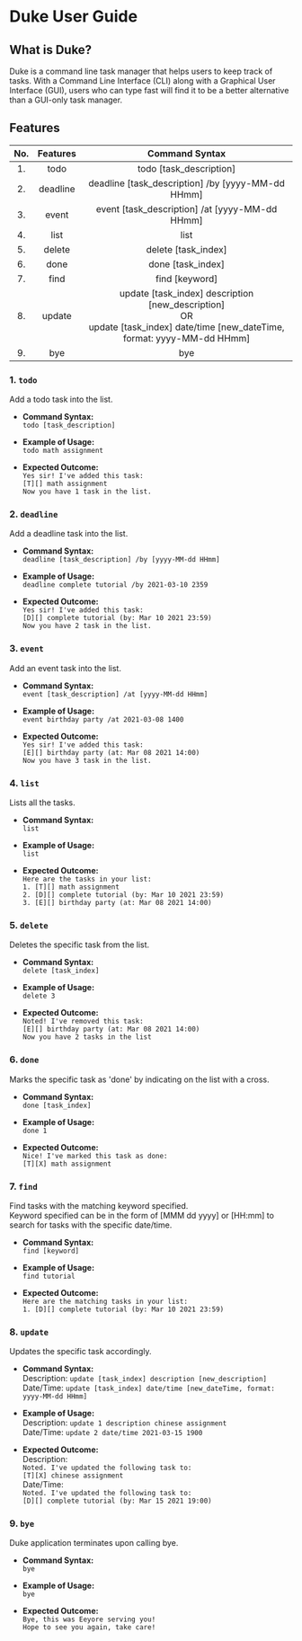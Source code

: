 # Duke User Guide
## What is Duke? 
Duke is a command line task manager that helps users to keep track of tasks.
With a Command Line Interface (CLI) along with a Graphical User Interface (GUI), 
users who can type fast will find it to be a better alternative than a GUI-only 
task manager.

## Features
No. | Features | Command Syntax  
 :---:  |  :---: | :---:
1. | todo | todo [task_description]
2. | deadline | deadline [task_description] /by [yyyy-MM-dd HHmm]
3. | event | event [task_description] /at [yyyy-MM-dd HHmm]
4. | list | list
5. | delete | delete [task_index] 
6. | done | done [task_index]
7. | find | find [keyword] 
8. | update |  update [task_index] description [new_description] <br> OR <br> update [task_index] date/time [new_dateTime, format: yyyy-MM-dd HHmm]
9. | bye | bye

### 1. **`todo`**
Add a todo task into the list.  

- **Command Syntax:**  
`todo [task_description]`
  
- **Example of Usage:**  
`todo math assignment`
  
- **Expected Outcome:**  
`Yes sir! I've added this task:`  
`[T][] math assignment`  
`Now you have 1 task in the list.`

### 2. **`deadline`**
Add a deadline task into the list.

- **Command Syntax:**  
`deadline [task_description] /by [yyyy-MM-dd HHmm]`

- **Example of Usage:**  
`deadline complete tutorial /by 2021-03-10 2359`

- **Expected Outcome:**  
`Yes sir! I've added this task:`  
`[D][] complete tutorial (by: Mar 10 2021 23:59)`  
`Now you have 2 task in the list.`

### 3. **`event`**
Add an event task into the list.

- **Command Syntax:**  
`event [task_description] /at [yyyy-MM-dd HHmm]`

- **Example of Usage:**  
`event birthday party /at 2021-03-08 1400`

- **Expected Outcome:**  
`Yes sir! I've added this task:`  
`[E][] birthday party (at: Mar 08 2021 14:00)`  
`Now you have 3 task in the list.`

### 4. **`list`**
Lists all the tasks.  

- **Command Syntax:**  
`list`
- **Example of Usage:**  
`list`

- **Expected Outcome:**  
`Here are the tasks in your list:`  
`1. [T][] math assignment`  
`2. [D][] complete tutorial (by: Mar 10 2021 23:59)`  
`3. [E][] birthday party (at: Mar 08 2021 14:00)`
  
### 5. **`delete`**
Deletes the specific task from the list. 

- **Command Syntax:**  
`delete [task_index]`

- **Example of Usage:**  
`delete 3`

- **Expected Outcome:**  
`Noted! I've removed this task:`  
`[E][] birthday party (at: Mar 08 2021 14:00)`  
`Now you have 2 tasks in the list`

### 6. **`done`**
Marks the specific task as 'done' by indicating on the list with a cross.

- **Command Syntax:**  
`done [task_index]`

- **Example of Usage:**  
`done 1`

- **Expected Outcome:**  
`Nice! I've marked this task as done:`  
`[T][X] math assignment`

### 7. **`find`**
Find tasks with the matching keyword specified.  
Keyword specified can be in the form of [MMM dd yyyy] or [HH:mm] 
to search for tasks with the specific date/time. 

- **Command Syntax:**  
`find [keyword]`

- **Example of Usage:**  
`find tutorial`

- **Expected Outcome:**  
`Here are the matching tasks in your list:`  
`1. [D][] complete tutorial (by: Mar 10 2021 23:59)`

### 8. **`update`**
Updates the specific task accordingly. 

- **Command Syntax:**  
 Description: `update [task_index] description [new_description]`  
 Date/Time: `update [task_index] date/time [new_dateTime, format: yyyy-MM-dd HHmm]`

- **Example of Usage:**  
 Description: `update 1 description chinese assignment`  
 Date/Time: `update 2 date/time 2021-03-15 1900`

- **Expected Outcome:**  
 Description:  
  `Noted. I've updated the following task to:`  
  `[T][X] chinese assignment`  
 Date/Time:   
  `Noted. I've updated the following task to:`  
  `[D][] complete tutorial (by: Mar 15 2021 19:00)`

### 9. **`bye`**
Duke application terminates upon calling bye. 

- **Command Syntax:**  
`bye`

- **Example of Usage:**  
`bye`

- **Expected Outcome:**  
`Bye, this was Eeyore serving you!`  
`Hope to see you again, take care!`
